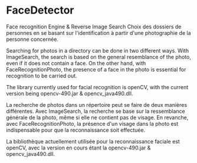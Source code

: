 # FaceDetector
Face recognition Engine &amp;  Reverse Image Search
Choix des dossiers de personnes en se basant sur l'identification à partir d'une photographie de la personne concernée.

Searching for photos in a directory can be done in two different ways. With ImageSearch, the search is based on the general resemblance of the photo, even if it does not contain a face. On the other hand, with FaceRecognitionPhoto, the presence of a face in the photo is essential for recognition to be carried out.

The library currently used for facial recognition is openCV, with the current version being opencv-490.jar & opencv_java490.dll.



La recherche de photos dans un répertoire peut se faire de deux manières différentes. Avec ImageSearch, la recherche se base sur la ressemblance générale de la photo, même si elle ne contient pas de visage. En revanche, avec FaceRecognitionPhoto, la présence d'un visage dans la photo est indispensable pour que la reconnaissance soit effectuée.

La bibliothèque actuellement utilisée pour la reconnaissance faciale est openCV, avec la version en cours étant la opencv-490.jar & opencv_java490.dll.




